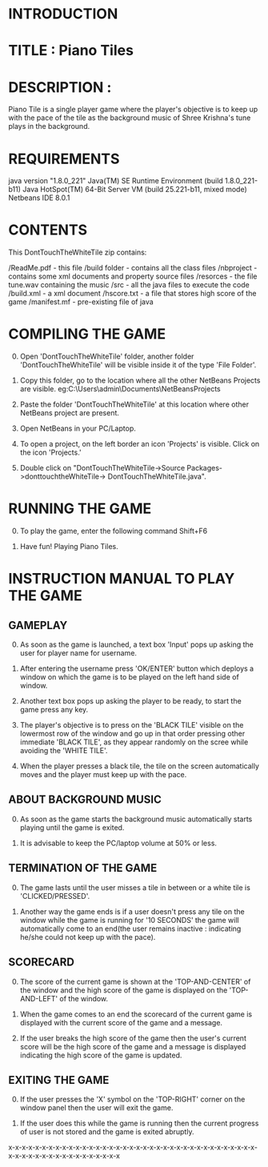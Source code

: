 INTRODUCTION
==============

TITLE : Piano Tiles
======

DESCRIPTION :
=============

Piano Tile is a single player game where the player's objective is to keep
up with the pace of the tile as the background music of Shree Krishna's tune
plays in the background.


REQUIREMENTS
==============
java version "1.8.0_221"
Java(TM) SE Runtime Environment (build 1.8.0_221-b11)
Java HotSpot(TM) 64-Bit Server VM (build 25.221-b11, mixed mode)
Netbeans IDE 8.0.1


CONTENTS
==========

This DontTouchTheWhiteTile zip contains:

/ReadMe.pdf - this file
/build folder - contains all the class files
/nbproject - contains some xml documents and property source files
/resorces - the file tune.wav containing the music
/src - all the java files to execute the code
/build.xml - a xml document
/hscore.txt - a file that stores high score of the game
/manifest.mf - pre-existing file of java


COMPILING THE GAME
====================
0. Open 'DontTouchTheWhiteTile' folder, another folder 'DontTouchTheWhiteTile' will be visible inside it of the type 
'File Folder'.

1. Copy this folder, go to the location where all the other NetBeans Projects are visible.
eg:C:\Users\admin\Documents\NetBeansProjects

2. Paste the folder 'DontTouchTheWhiteTile' at this location where other NetBeans project are present.

3. Open NetBeans in your PC/Laptop.

4. To open a project, on the left border an icon 'Projects' is visible. Click on the icon 'Projects.'

5. Double click on "DontTouchTheWhiteTile->Source Packages->donttouchtheWhiteTile->
DontTouchTheWhiteTile.java".


RUNNING THE GAME
==================

0. To play the game, enter the following command
Shift+F6

1. Have fun! Playing Piano Tiles.


INSTRUCTION MANUAL TO PLAY THE GAME
======================================

GAMEPLAY
------------------

0. As soon as the game is launched, a text box 'Input' pops up asking the user for player name for username.

1. After entering the username press 'OK/ENTER' button which deploys a window on which the game is to be
played on the left hand side of window.

2. Another text box pops up asking the player to be ready, to start the game press any key.

3. The player's objective is to press on the 'BLACK TILE' visible on the lowermost row of the window and go up
in that order pressing other immediate 'BLACK TILE', as they appear randomly on the scree while avoiding
the 'WHITE TILE'.

4. When the player presses a black tile, the tile on the screen automatically moves and the player must keep
up with the pace.


ABOUT BACKGROUND MUSIC
--------------------------------------------

0. As soon as the game starts the background music automatically starts playing until the game is exited.

1. It is advisable to keep the PC/laptop volume at 50% or less.
 

TERMINATION OF THE GAME
-------------------------------------------

0. The game lasts until the user misses a tile in between or a white tile is 'CLICKED/PRESSED'.

1. Another way the game ends is if a user doesn't press any tile on the window while the game is running
for '10 SECONDS' the game will automatically come to an end(the user remains inactive : indicating
he/she could not keep up with the pace).


SCORECARD
---------------------

0. The score of the current game is shown at the 'TOP-AND-CENTER' of the window and the high score of the
game is displayed on the 'TOP-AND-LEFT' of the window.

1. When the game comes to an end the scorecard of the current game is displayed with the current score of the
game and a message.

2. If the user breaks the high score of the game then the user's current score will be the high score of the
game and a message is displayed indicating the high score of the game is updated.


EXITING THE GAME
------------------------------

0. If the user presses the 'X' symbol on the 'TOP-RIGHT' corner on the window panel then the user will exit
the game.

1. If the user does this while the game is running then the current progress of user is not stored and the
game is exited abruptly.


x-x-x-x-x-x-x-x-x-x-x-x-x-x-x-x-x-x-x-x-x-x-x-x-x-x-x-x-x-x-x-x-x-x-x-x-x-x-x-x-x-x-x-x-x-x-x-x-x-x-x-x-x-x
